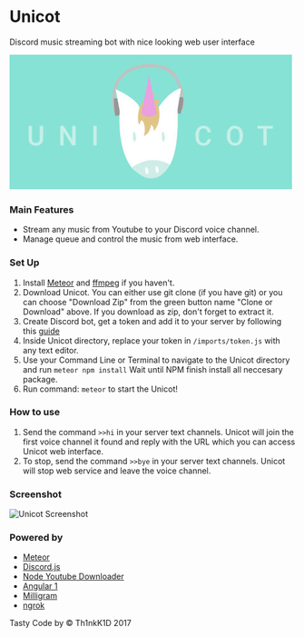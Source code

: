# Unicot
Discord music streaming bot with nice looking web user interface

![Unicot](https://github.com/Th1nkK1D/unicot/blob/master/public/unicot_banner.jpg?raw=true)

### Main Features
- Stream any music from Youtube to your Discord voice channel.
- Manage queue and control the music from web interface.

### Set Up
1. Install [Meteor](https://www.meteor.com/install) and [ffmpeg](https://github.com/adaptlearning/adapt_authoring/wiki/Installing-FFmpeg) if you haven't.
2. Download Unicot. You can either use git clone (if you have git) or you can choose "Download Zip" from the green button name "Clone or Download" above. If you download as zip, don't forget to extract it.
3. Create Discord bot, get a token and add it to your server by following this [guide](https://github.com/reactiflux/discord-irc/wiki/Creating-a-discord-bot-&-getting-a-token)
4. Inside Unicot directory, replace your token in `/imports/token.js` with any text editor.
5. Use your Command Line or Terminal to navigate to the Unicot directory and run `meteor npm install` Wait until NPM finish install all neccesary package.
6. Run command: `meteor` to start the Unicot!

### How to use
1. Send the command `>>hi` in your server text channels. Unicot will join the first voice channel it found and reply with the URL which you can access Unicot web interface.
2. To stop, send the command `>>bye` in your server text channels. Unicot will stop web service and leave the voice channel.

### Screenshot
![Unicot Screenshot](https://drive.google.com/uc?id=0ByEaNyGcU8ccX2l3TnpxT3BTUnc)

### Powered by
- [Meteor](https://www.meteor.com)
- [Discord.js](https://discord.js.org/)
- [Node Youtube Downloader](https://github.com/fent/node-ytdl-core)
- [Angular 1](https://angularjs.org)
- [Milligram](https://milligram.github.io)
- [ngrok](https://ngrok.com)

Tasty Code by © Th1nkK1D 2017